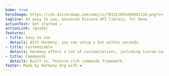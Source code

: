 ```yaml
---
home: true
heroImage: https://cdn.discordapp.com/emojis/783321055456002110.png?v=1
tagline: An easy to use, advanced Discord API library, for Deno.
actionText: Get started →
actionLink: /guide/
features:
- title: Easy to use
  details: With Harmony, you can setup a bot within seconds.
- title: Customizable
  details: Harmony offers a lot of customizations, including Custom Caching.
- title: Commmands
  details: Built-in, feature-rich commands framework.
footer: Made by Harmony Org with ❤️
---
```

